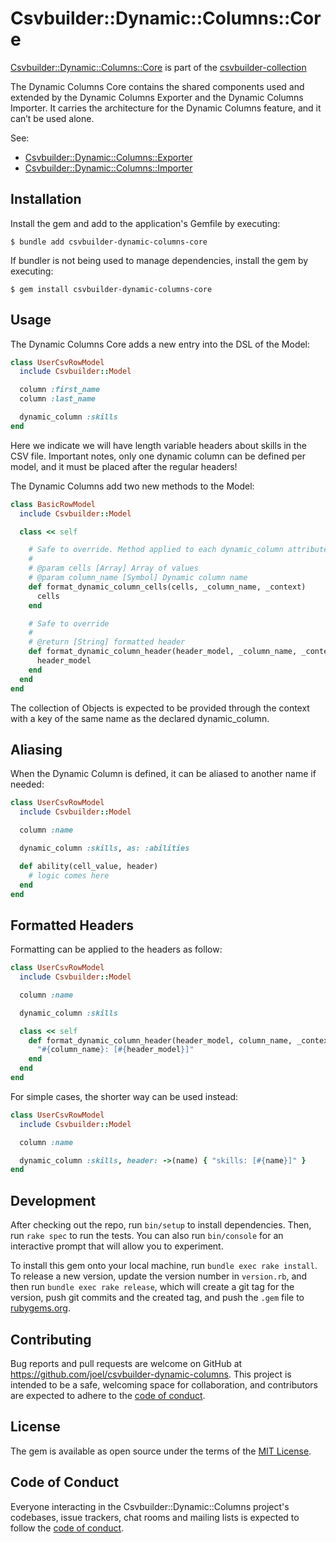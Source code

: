 # Csvbuilder::Dynamic::Columns::Core

[Csvbuilder::Dynamic::Columns::Core](https://github.com/joel/csvbuilder-dynamic-columns-core) is part of the [csvbuilder-collection](https://github.com/joel/csvbuilder)

The Dynamic Columns Core contains the shared components used and extended by the Dynamic Columns Exporter and the Dynamic Columns Importer. It carries the architecture for the Dynamic Columns feature, and it can’t be used alone.

See:
 - [Csvbuilder::Dynamic::Columns::Exporter](https://github.com/joel/csvbuilder-dynamic-columns-exporter)
 - [Csvbuilder::Dynamic::Columns::Importer](https://github.com/joel/csvbuilder-dynamic-columns-importer)

## Installation

Install the gem and add to the application's Gemfile by executing:

    $ bundle add csvbuilder-dynamic-columns-core

If bundler is not being used to manage dependencies, install the gem by executing:

    $ gem install csvbuilder-dynamic-columns-core

## Usage

The Dynamic Columns Core adds a new entry into the
DSL of the Model:

```ruby
class UserCsvRowModel
  include Csvbuilder::Model

  column :first_name
  column :last_name

  dynamic_column :skills
end
```

Here we indicate we will have length variable headers about skills in the CSV file. Important notes, only one dynamic column can be defined per model, and it must be placed after the regular headers!

The Dynamic Columns add two new methods to the Model:

```ruby
class BasicRowModel
  include Csvbuilder::Model

  class << self

    # Safe to override. Method applied to each dynamic_column attribute
    #
    # @param cells [Array] Array of values
    # @param column_name [Symbol] Dynamic column name
    def format_dynamic_column_cells(cells, _column_name, _context)
      cells
    end

    # Safe to override
    #
    # @return [String] formatted header
    def format_dynamic_column_header(header_model, _column_name, _context)
      header_model
    end
  end
end
```

The collection of Objects is expected to be provided through the context with a key of the same name as the declared dynamic_column.

## Aliasing

When the Dynamic Column is defined, it can be aliased to another name if needed:

```ruby
class UserCsvRowModel
  include Csvbuilder::Model

  column :name

  dynamic_column :skills, as: :abilities

  def ability(cell_value, header)
    # logic comes here
  end
end
```

## Formatted Headers

Formatting can be applied to the headers as follow:

```ruby
class UserCsvRowModel
  include Csvbuilder::Model

  column :name

  dynamic_column :skills

  class << self
    def format_dynamic_column_header(header_model, column_name, _context)
      "#{column_name}: [#{header_model}]"
    end
  end
end
```

For simple cases, the shorter way can be used instead:

```ruby
class UserCsvRowModel
  include Csvbuilder::Model

  column :name

  dynamic_column :skills, header: ->(name) { "skills: [#{name}]" }
end
```


## Development

After checking out the repo, run `bin/setup` to install dependencies. Then, run `rake spec` to run the tests. You can also run `bin/console` for an interactive prompt that will allow you to experiment.

To install this gem onto your local machine, run `bundle exec rake install`. To release a new version, update the version number in `version.rb`, and then run `bundle exec rake release`, which will create a git tag for the version, push git commits and the created tag, and push the `.gem` file to [rubygems.org](https://rubygems.org).

## Contributing

Bug reports and pull requests are welcome on GitHub at https://github.com/joel/csvbuilder-dynamic-columns. This project is intended to be a safe, welcoming space for collaboration, and contributors are expected to adhere to the [code of conduct](https://github.com/[USERNAME]/csvbuilder-dynamic-columns/blob/main/CODE_OF_CONDUCT.md).

## License

The gem is available as open source under the terms of the [MIT License](https://opensource.org/licenses/MIT).

## Code of Conduct

Everyone interacting in the Csvbuilder::Dynamic::Columns project's codebases, issue trackers, chat rooms and mailing lists is expected to follow the [code of conduct](https://github.com/[USERNAME]/csvbuilder-dynamic-columns/blob/main/CODE_OF_CONDUCT.md).
